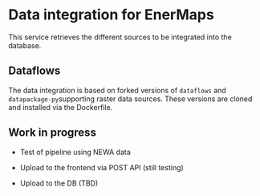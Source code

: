 # Data integration for EnerMaps

This service retrieves the different sources to be integrated into the database.

## Dataflows

The data integration is based on forked versions of `dataflows` and `datapackage-py`supporting raster data sources. These versions are cloned and installed via the Dockerfile.

## Work in progress

- Test of pipeline using NEWA data

- Upload to the frontend via POST API (still testing)

- Upload to the DB (TBD)
